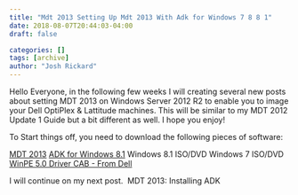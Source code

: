 ```yaml
---
title: "Mdt 2013 Setting Up Mdt 2013 With Adk for Windows 7 8 8 1"
date: 2018-08-07T20:44:03-04:00
draft: false

categories: []
tags: [archive]
author: "Josh Rickard"
---
```

Hello Everyone, in the following few weeks I will creating several new posts about setting MDT 2013 on Windows Server 2012 R2 to enable you to image your Dell OptiPlex &amp; Lattitude machines. This will be similar to my MDT 2012 Update 1 Guide but a bit different as well. I hope you enjoy!

To Start things off, you need to download the following pieces of software:

<a href="http://www.microsoft.com/en-us/download/details.aspx?id=40796">MDT 2013</a>
<a href="http://www.microsoft.com/en-us/download/details.aspx?id=39982">ADK for Windows 8.1</a>
Windows 8.1 ISO/DVD
Windows 7 ISO/DVD
<a href="http://en.community.dell.com/techcenter/enterprise-client/w/wiki/5029.winpe-5-0-driver-cab.aspx">WinPE 5.0 Driver CAB - From Dell</a>

I will continue on my next post.  MDT 2013: Installing ADK

